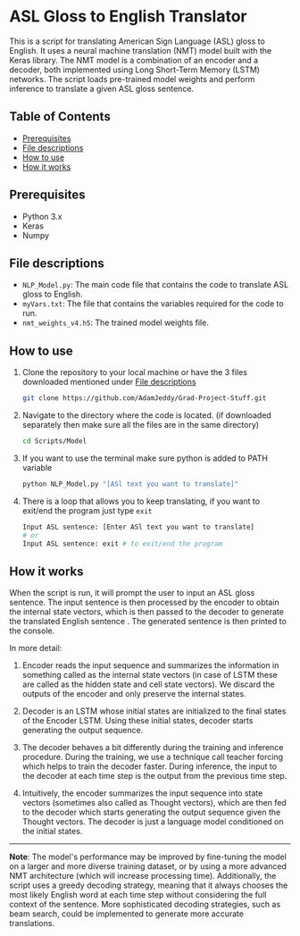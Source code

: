 # ASL Gloss to English Translator <!-- omit in toc -->

This is a script for translating American Sign Language (ASL) gloss to English. It uses a neural machine translation (NMT) model built with the Keras library. The NMT model is a combination of an encoder and a decoder, both implemented using Long Short-Term Memory (LSTM) networks. The script loads pre-trained model weights and perform inference to translate a given ASL gloss sentence.

## Table of Contents <!-- omit in toc -->

- [Prerequisites](#prerequisites)
- [File descriptions](#file-descriptions)
- [How to use](#how-to-use)
- [How it works](#how-it-works)


## Prerequisites

- Python 3.x
- Keras
- Numpy

## File descriptions

- `NLP_Model.py`: The main code file that contains the code to translate ASL gloss to English.
- `myVars.txt`: The file that contains the variables required for the code to run.
- `nmt_weights_v4.h5`: The trained model weights file.

## How to use

1. Clone the repository to your local machine or have the 3 files downloaded mentioned under [File descriptions](#file-descriptions)

    ``` bash
    git clone https://github.com/AdamJeddy/Grad-Project-Stuff.git
    ```

2. Navigate to the directory where the code is located. (if downloaded separately then make sure all the files are in the same directory)

    ``` bash
    cd Scripts/Model
    ```

3. If you want to use the terminal make sure python is added to PATH variable

    ``` bash
    python NLP_Model.py "[ASl text you want to translate]"
    ```

4. There is a loop that allows you to keep translating, if you want to exit/end the program just type `exit`

    ``` bash
    Input ASL sentence: [Enter ASl text you want to translate]
    # or 
    Input ASL sentence: exit # to exit/end the program
    ```

## How it works

When the script is run, it will prompt the user to input an ASL gloss sentence. The input sentence is then processed by the encoder to obtain the internal state vectors, which is then passed to the decoder to generate the translated English sentence . The generated sentence is then printed to the console.

In more detail:

1. Encoder reads the input sequence and summarizes the information in something called as the internal state vectors (in case of LSTM these are called as the hidden state and cell state vectors). We discard the outputs of the encoder and only preserve the internal states.

2. Decoder is an LSTM whose initial states are initialized to the final states of the Encoder LSTM. Using these initial states, decoder starts generating the output sequence.

3. The decoder behaves a bit differently during the training and inference procedure. During the training, we use a technique call teacher forcing which helps to train the decoder faster. During inference, the input to the decoder at each time step is the output from the previous time step.

4. Intuitively, the encoder summarizes the input sequence into state vectors (sometimes also called as Thought vectors), which are then fed to the decoder which starts generating the output sequence given the Thought vectors. The decoder is just a language model conditioned on the initial states.

___
**Note**: The model's performance may be improved by fine-tuning the model on a larger and more diverse training dataset, or by using a more advanced NMT architecture (which will increase processing time). Additionally, the script uses a greedy decoding strategy, meaning that it always chooses the most likely English word at each time step without considering the full context of the sentence. More sophisticated decoding strategies, such as beam search, could be implemented to generate more accurate translations.
